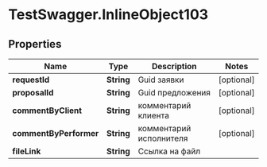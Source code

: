 # TestSwagger.InlineObject103

## Properties

Name | Type | Description | Notes
------------ | ------------- | ------------- | -------------
**requestId** | **String** | Guid заявки | [optional] 
**proposalId** | **String** | Guid предложения | [optional] 
**commentByClient** | **String** | комментарий клиента | [optional] 
**commentByPerformer** | **String** | комментарий исполнителя | [optional] 
**fileLink** | **String** | Ссылка на файл | 


